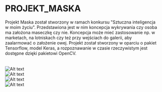 # PROJEKT_MASKA
Projekt Maska został stworzony w ramach konkursu "Sztuczna inteligencja w moim życiu". Przedstawiona jest w nim koncepcja wykrywania czy osoba ma założona maseczkę czy nie. Koncepcja może mieć zastosowanie np. w marketach, na lotniskach czy też przy wejściach do galerii, aby zaalarmować o założenie owej. Projekt został stworzony w oparciu o pakiet Tensorflow, model Keras, a rozpoznawanie w czasie rzeczywistym jest dostępne dzięki pakietowi OpenCV.<br/>
<br/>
<br/>
![Alt text](https://github.com/wonderooo/PROJEKT_MASKA/blob/main/3.gif)
<br/>
![Alt text](https://github.com/wonderooo/PROJEKT_MASKA/blob/main/1.gif)
<br/>
![Alt text](https://github.com/wonderooo/PROJEKT_MASKA/blob/main/4.gif)
<br/>
![Alt text](https://github.com/wonderooo/PROJEKT_MASKA/blob/main/2.gif)
